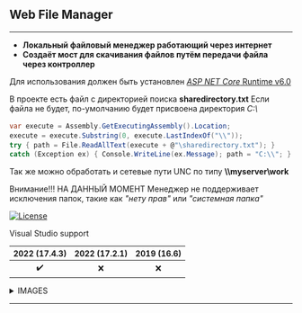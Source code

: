 ## Web File Manager
---
*  __Локальный файловый менеджер работающий через интернет__ 
*  __Создаёт мост для скачивания файлов путём передачи файла через контроллер__

Для использования должен быть установлен  [*ASP NET Core* Runtime v6.0](https://dotnet.microsoft.com/en-us/download) 

В проекте есть файл с директорией поиска __sharedirectory.txt__
Если файла не будет, по-умолчанию будет присвоена директория _C:\\_

```csharp
var execute = Assembly.GetExecutingAssembly().Location;
execute = execute.Substring(0, execute.LastIndexOf("\\"));
try { path = File.ReadAllText(execute + @"\sharedirectory.txt"); }
catch (Exception ex) { Console.WriteLine(ex.Message); path = "C:\\"; }
```


Так же можно обработать и сетевые пути UNC по типу __\\\\myserver\\work__

Внимание!!! НА ДАННЫЙ МОМЕНТ Менеджер не поддерживает исключения папок, такие как _"нету прав"_ или _"системная папка"_ 

[![License](https://img.shields.io/github/license/anomal3/WebFileManager)](https://sditsoft.ru/%D0%BF%D0%BE%D0%BB%D1%8C%D0%B7%D0%BE%D0%B2%D0%B0%D1%82%D0%B5%D0%BB%D1%8C%D1%81%D0%BA%D0%BE%D0%B5-%D1%81%D0%BE%D0%B3%D0%BB%D0%B0%D1%88%D0%B5%D0%BD%D0%B8%D0%B5/)

Visual Studio support

| 2022 (17.4.3) | 2022 (17.2.1) | 2019 (16.6)|
| :----: | :----: | :----------------: |
|  :heavy_check_mark:   |  :x:   | :x: |

<details>
  <summary>IMAGES</summary>
  
 ![Result!](https://github.com/anomal3/WebFileManager/blob/master/CompanyFileManager/src/WebManager1.png "Results")
 
 ![Result!](master/CompanyFileManager/src/WebManager2.png "Results")
 
 ![Result!](CompanyFileManager/src/WebManager3.png "Results")
 
 ![Result!](src/WebManager4.jpg "Results")
 
</details>

---

